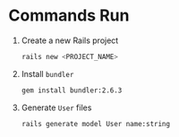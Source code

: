 # Commands Run

1. Create a new Rails project
   ```bash
   rails new <PROJECT_NAME>
   ```
2. Install `bundler`
   ```bash
   gem install bundler:2.6.3
   ```
3. Generate `User` files
   ```bash
   rails generate model User name:string
   ```